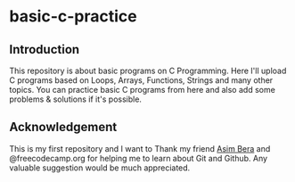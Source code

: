 # basic-c-practice
## Introduction
This repository is about basic programs on C Programming. Here I'll upload C programs based on Loops, Arrays, Functions, Strings and many other topics.
You can practice basic C programs from here and also add some problems & solutions if it's possible. 

## Acknowledgement
This is my first repository and I want to Thank my friend [Asim Bera](https://github.com/asimbera) and @freecodecamp.org for helping me to learn about Git and Github.
Any valuable suggestion would be much appreciated. 
